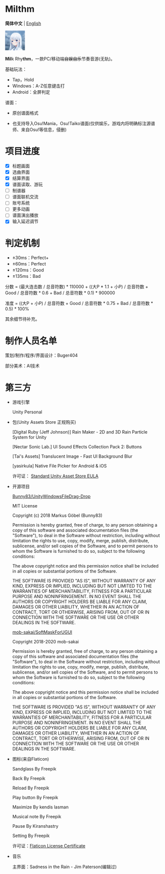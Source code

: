 # Milthm

**简体中文** | [English](https://github.com/buger404/Milthm/blob/master/README_EN.md)

<img src="Icon.png" alt="Milthm" style="zoom:50%;" />

**Mil**k Rhy**thm**，一款PC/移动端~~自娱自乐~~节奏音游(无轨)。

基础玩法：

* Tap，Hold
* Windows：A-Z任意键击打
* Android：全屏判定

谱面：

* 原创谱面格式

* 也支持导入Osu!Mania，Osu!Taiko谱面(仅供娱乐，游戏内将明确标注源谱师、来自Osu!等信息，侵删)

# 项目进度

- [x] 标题画面
- [x] 选曲界面
- [x] 结算界面
- [x] 谱面读取、游玩
- [ ] 制谱器
- [ ] 谱面联机交流
- [ ] 账号系统
- [ ] 更多动画
- [ ] 谱面演出播放
- [x] 输入延迟调节

# 判定机制

* ±30ms：Perfect+
* ±60ms：Perfect
* ±120ms：Good
* ±135ms：Bad

分数 = (最大连击数 / 总音符数) * 110000 + ((大P * 1.1 + 小P) / 总音符数 + Good / 总音符数 * 0.6 + Bad / 总音符数 * 0.1) * 900000

准度 = ((大P + 小P) / 总音符数 + Good  / 总音符数 * 0.75 + Bad  / 总音符数 * 0.5) * 100%

其余细节待补充。

# 制作人员名单

策划/制作/程序/界面设计：Buger404

部分美术：AI技术

# 第三方

* 游戏引擎

  Unity Personal

* 包(Unity Assets Store 正规购买)

  [Digital Ruby (Jeff Johnson)] Rain Maker - 2D and 3D Rain Particle System for Unity

  [Nectar Sonic Lab.] UI Sound Effects Collection Pack 2: Buttons

  [Tai's Assets] Translucent Image - Fast UI Background Blur

  [yasirkula] Native File Picker for Android & iOS

  许可证： [Standard Unity Asset Store EULA](https://unity3d.com/legal/as_terms)

* 开源项目

  [Bunny83/UnityWindowsFileDrag-Drop](https://github.com/Bunny83/UnityWindowsFileDrag-Drop)

  MIT License

  Copyright (c) 2018 Markus Göbel (Bunny83)

  Permission is hereby granted, free of charge, to any person obtaining a copy
  of this software and associated documentation files (the "Software"), to deal
  in the Software without restriction, including without limitation the rights
  to use, copy, modify, merge, publish, distribute, sublicense, and/or sell
  copies of the Software, and to permit persons to whom the Software is
  furnished to do so, subject to the following conditions:

  The above copyright notice and this permission notice shall be included in all
  copies or substantial portions of the Software.

  THE SOFTWARE IS PROVIDED "AS IS", WITHOUT WARRANTY OF ANY KIND, EXPRESS OR
  IMPLIED, INCLUDING BUT NOT LIMITED TO THE WARRANTIES OF MERCHANTABILITY,
  FITNESS FOR A PARTICULAR PURPOSE AND NONINFRINGEMENT. IN NO EVENT SHALL THE
  AUTHORS OR COPYRIGHT HOLDERS BE LIABLE FOR ANY CLAIM, DAMAGES OR OTHER
  LIABILITY, WHETHER IN AN ACTION OF CONTRACT, TORT OR OTHERWISE, ARISING FROM,
  OUT OF OR IN CONNECTION WITH THE SOFTWARE OR THE USE OR OTHER DEALINGS IN THE
  SOFTWARE.

  [mob-sakai/SoftMaskForUGUI](https://github.com/mob-sakai/SoftMaskForUGUI)

  Copyright 2018-2020 mob-sakai

  Permission is hereby granted, free of charge, to any person obtaining a copy of this software and associated documentation files (the "Software"), to deal in the Software without restriction, including without limitation the rights to use, copy, modify, merge, publish, distribute, sublicense, and/or sell copies of the Software, and to permit persons to whom the Software is furnished to do so, subject to the following conditions:

  The above copyright notice and this permission notice shall be included in all copies or substantial portions of the Software.

  THE SOFTWARE IS PROVIDED "AS IS", WITHOUT WARRANTY OF ANY KIND, EXPRESS OR IMPLIED, INCLUDING BUT NOT LIMITED TO THE WARRANTIES OF MERCHANTABILITY, FITNESS FOR A PARTICULAR PURPOSE AND NONINFRINGEMENT. IN NO EVENT SHALL THE AUTHORS OR COPYRIGHT HOLDERS BE LIABLE FOR ANY CLAIM, DAMAGES OR OTHER LIABILITY, WHETHER IN AN ACTION OF CONTRACT, TORT OR OTHERWISE, ARISING FROM, OUT OF OR IN CONNECTION WITH THE SOFTWARE OR THE USE OR OTHER DEALINGS IN THE SOFTWARE.

* 图标(来自Flaticon)

  Sandglass By Freepik

  Back  By Freepik

  Reload  By Freepik

  Play button  By Freepik

  Maximize  By kendis lasman

  Musical note  By Freepik

  Pause  By Kiranshastry

  Setting  By Freepik

  许可证：[Flaticon License Certificate](https://media.flaticon.com/license/license.pdf)

* 音乐

  主界面：Sadness in the Rain - Jim Paterson(编辑过)